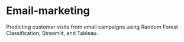 # Email-marketing
Predicting customer visits from email campaigns using Random Forest Classification, Streamlit, and Tableau.
